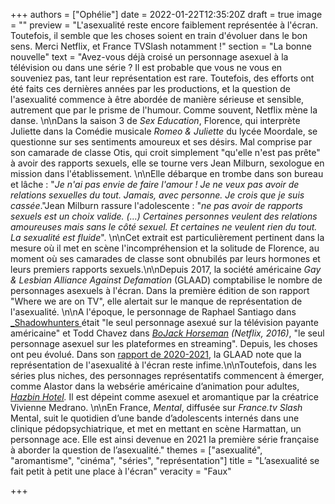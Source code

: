 +++
authors = ["Ophélie"]
date = 2022-01-22T12:35:20Z
draft = true
image = ""
preview = "L'asexualité reste encore faiblement représentée à l'écran. Toutefois, il semble que les choses soient en train d'évoluer dans le bon sens. Merci Netflix, et France TVSlash notamment !"
section = "La bonne nouvelle"
text = "Avez-vous déjà croisé un personnage asexuel à la télévision ou dans une série ? Il est probable que vous ne vous en souveniez pas, tant leur représentation est rare. Toutefois, des efforts ont été faits ces dernières années par les productions, et la question de l'asexualité commence à être abordée de manière sérieuse et sensible, autrement que par le prisme de l'humour. Comme souvent, Netflix mène la danse. \n\nDans la saison 3 de _Sex Education_, Florence, qui interprète Juliette dans la Comédie musicale _Romeo & Juliette_ du lycée Moordale, se questionne sur ses sentiments amoureux et ses désirs. Mal comprise par son camarade de classe Otis, qui croit simplement \"qu'elle n'est pas prête\" à avoir des rapports sexuels, elle se tourne vers Jean Milburn, sexologue en mission dans l'établissement. \n\nElle débarque en trombe dans son bureau et lâche : \"_Je n'ai pas envie de faire l'amour !_ _Je ne veux pas avoir de relations sexuelles du tout. Jamais, avec personne. Je crois que je suis cassée_.\"Jean Milburn rassure l'adolescente : \"_ne pas avoir de rapports sexuels est un choix valide. (…) Certaines personnes veulent des relations amoureuses mais sans le côté sexuel. Et certaines ne veulent rien du tout. La sexualité est fluide_\". \n\nCet extrait est particulièrement pertinent dans la mesure où il met en scène l'incompréhension et la solitude de Florence, au moment où ses camarades de classe sont obnubilés par leurs hormones et leurs premiers rapports sexuels.\n\nDepuis 2017, la société américaine _Gay & Lesbian Alliance Against Defamation_ (GLAAD) comptabilise le nombre de personnages asexuels à l'écran. Dans la première édition de son rapport \"Where we are on TV\", elle alertait sur le manque de représentation de l'asexualité. \n\nA l'époque, le personnage de Raphael Santiago dans [_Shadowhunters ](https://www.youtube.com/watch?v=Ko2kRW8xOUY)était \"le seul personnage asexué sur la télévision payante américaine\" et Todd Chavez dans [_BoJack Horseman_](https://www.youtube.com/watch?v=HEZJKqeJI7s) _(Netflix, 2016)_, \"le seul personnage asexuel sur les plateformes en streaming\". Depuis, les choses ont peu évolué. Dans son [rapport de 2020-2021](https://www.glaad.org/sites/default/files/GLAAD%20-%20202021%20WHERE%20WE%20ARE%20ON%20TV.pdf), la GLAAD note que la représentation de l'asexualité à l'écran reste infime.\n\nToutefois, dans les séries plus niches, des personnages représentatifs commencent à émerger, comme Alastor dans la websérie américaine d’animation pour adultes, [_Hazbin Hotel_](https://www.youtube.com/watch?v=Zlmswo0S0e0)_._ Il est dépeint comme asexuel et aromantique par la créatrice Vivienne Medrano. \n\nEn France, _Mental_, diffusée sur _France.tv Slash_ Mental, suit le quotidien d’une bande d’adolescents internés dans une clinique pédopsychiatrique, et met en mettant en scène Harmattan, un personnage ace. Elle est ainsi devenue en 2021 la première série française à aborder la question de l’asexualité."
themes = ["asexualité", "aromantisme", "cinéma", "séries", "représentation"]
title = "L’asexualité se fait petit à petit une place à l'écran"
veracity = "Faux"

+++
